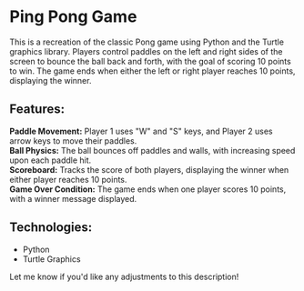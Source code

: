 # Ping Pong Game  
This is a recreation of the classic Pong game using Python and the Turtle graphics library. Players control paddles on the left and right sides of the screen to bounce the ball back and forth, with the goal of scoring 10 points to win. The game ends when either the left or right player reaches 10 points, displaying the winner.  
  
## Features:    
**Paddle Movement:** Player 1 uses "W" and "S" keys, and Player 2 uses arrow keys to move their paddles.  
**Ball Physics:** The ball bounces off paddles and walls, with increasing speed upon each paddle hit.  
**Scoreboard:** Tracks the score of both players, displaying the winner when either player reaches 10 points.  
**Game Over Condition:** The game ends when one player scores 10 points, with a winner message displayed.  
## Technologies:  
- Python  
- Turtle Graphics  
  
Let me know if you'd like any adjustments to this description!  









